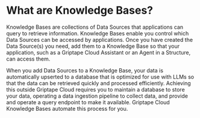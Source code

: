 # What are Knowledge Bases?

Knowledge Bases are collections of Data Sources that applications can query to retrieve information. Knowledge Bases enable you control which Data Sources can be accessed by applications. Once you have created the Data Source(s) you need, add them to a Knowledge Base so that your application, such as a Griptape Cloud Assistant or an Agent in a Structure, can access them.

When you add Data Sources to a Knowledge Base, your data is automatically upserted to a database that is optimized for use with LLMs so that the data can be retrieved quickly and processed efficiently. Achieving this outside Griptape Cloud requires you to maintain a database to store your data, operating a data ingestion pipeline to collect data, and provide and operate a query endpoint to make it available. Griptape Cloud Knowledge Bases automate this process for you.
